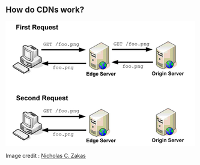 ## How do CDNs work?

![CDN diagram](../img/cdn2.png)

Image credit : [Nicholas C. Zakas](http://www.nczonline.net/blog/2011/11/29/how-content-delivery-networks-cdns-work/)